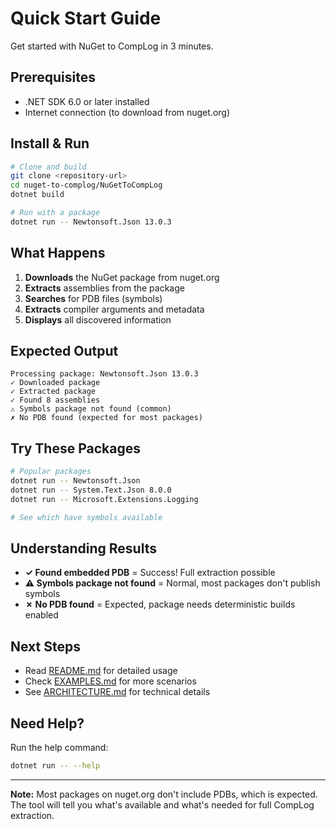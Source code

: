 # Quick Start Guide

Get started with NuGet to CompLog in 3 minutes.

## Prerequisites

- .NET SDK 6.0 or later installed
- Internet connection (to download from nuget.org)

## Install & Run

```bash
# Clone and build
git clone <repository-url>
cd nuget-to-complog/NuGetToCompLog
dotnet build

# Run with a package
dotnet run -- Newtonsoft.Json 13.0.3
```

## What Happens

1. **Downloads** the NuGet package from nuget.org
2. **Extracts** assemblies from the package
3. **Searches** for PDB files (symbols)
4. **Extracts** compiler arguments and metadata
5. **Displays** all discovered information

## Expected Output

```
Processing package: Newtonsoft.Json 13.0.3
✓ Downloaded package
✓ Extracted package
✓ Found 8 assemblies
⚠ Symbols package not found (common)
✗ No PDB found (expected for most packages)
```

## Try These Packages

```bash
# Popular packages
dotnet run -- Newtonsoft.Json
dotnet run -- System.Text.Json 8.0.0
dotnet run -- Microsoft.Extensions.Logging

# See which have symbols available
```

## Understanding Results

- **✓ Found embedded PDB** = Success! Full extraction possible
- **⚠ Symbols package not found** = Normal, most packages don't publish symbols
- **✗ No PDB found** = Expected, package needs deterministic builds enabled

## Next Steps

- Read [README.md](README.md) for detailed usage
- Check [EXAMPLES.md](EXAMPLES.md) for more scenarios
- See [ARCHITECTURE.md](ARCHITECTURE.md) for technical details

## Need Help?

Run the help command:
```bash
dotnet run -- --help
```

---

**Note:** Most packages on nuget.org don't include PDBs, which is expected. The tool will tell you what's available and what's needed for full CompLog extraction.
